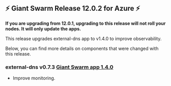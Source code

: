 ## :zap:  Giant Swarm Release 12.0.2 for Azure :zap:

**If you are upgrading from 12.0.1, upgrading to this release will not roll your nodes. It will only update the apps.**

This release upgrades external-dns app to v1.4.0 to improve observability.

Below, you can find more details on components that were changed with this release.

### external-dns v0.7.3 [Giant Swarm app 1.4.0](https://github.com/giantswarm/external-dns-app/blob/master/CHANGELOG.md#140---2020-08-21)

- Improve monitoring.
